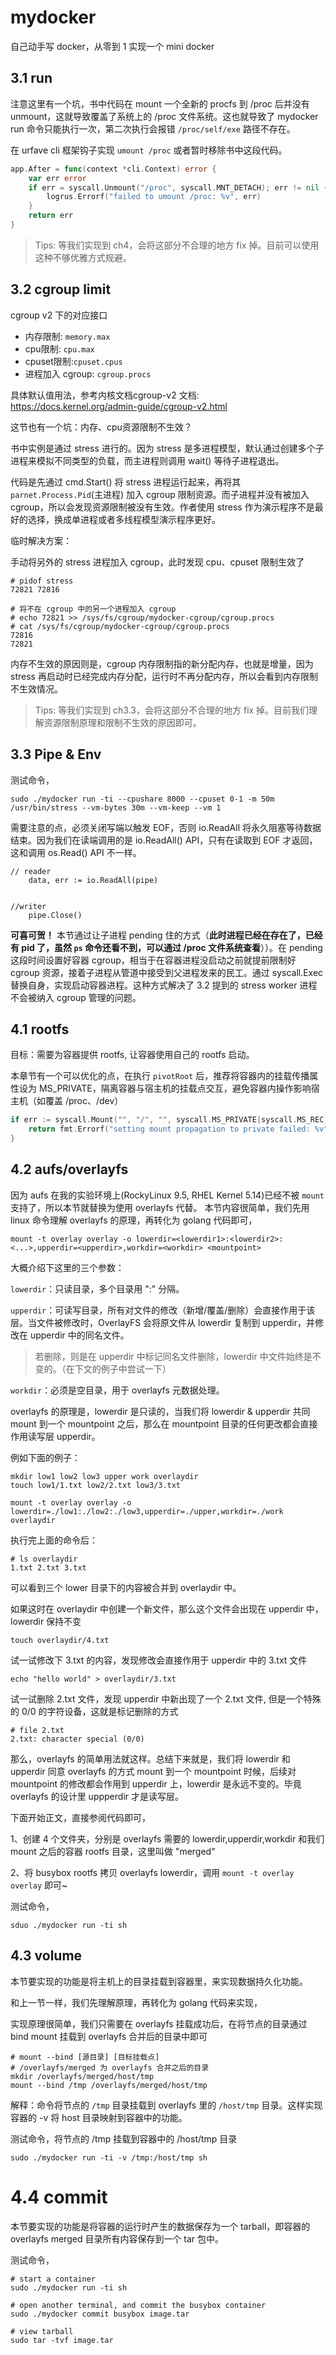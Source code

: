 # mydocker
自己动手写 docker，从零到 1 实现一个 mini docker

## 3.1 run
注意这里有一个坑，书中代码在 mount 一个全新的 procfs 到 /proc 后并没有 unmount，这就导致覆盖了系统上的 /proc 文件系统。这也就导致了 mydocker run 命令只能执行一次，第二次执行会报错 `/proc/self/exe` 路径不存在。


在 urfave cli 框架钩子实现 `umount /proc` 或者暂时移除书中这段代码。
```go
app.After = func(context *cli.Context) error {
    var err error
    if err = syscall.Unmount("/proc", syscall.MNT_DETACH); err != nil {
        logrus.Errorf("failed to umount /proc: %v", err)
    }
    return err
}
```

> Tips: 等我们实现到 ch4，会将这部分不合理的地方 fix 掉。目前可以使用这种不够优雅方式规避。

## 3.2 cgroup limit
cgroup v2 下的对应接口
* 内存限制: `memory.max`
* cpu限制: `cpu.max`
* cpuset限制:`cpuset.cpus`
* 进程加入 cgroup: `cgroup.procs`

具体默认值用法，参考内核文档cgroup-v2 文档: https://docs.kernel.org/admin-guide/cgroup-v2.html

这节也有一个坑：内存、cpu资源限制不生效？

书中实例是通过 stress 进行的。因为 stress 是多进程模型，默认通过创建多个子进程来模拟不同类型的负载，而主进程则调用 wait() 等待子进程退出。

代码是先通过 cmd.Start() 将 stress 进程运行起来，再将其 `parnet.Process.Pid`(主进程) 加入 cgroup 限制资源。而子进程并没有被加入 cgroup，所以会发现资源限制被没有生效。作者使用 stress 作为演示程序不是最好的选择，换成单进程或者多线程模型演示程序更好。

临时解决方案：

手动将另外的 stress 进程加入 cgroup，此时发现 cpu、cpuset 限制生效了
```shell
# pidof stress
72821 72816

# 将不在 cgroup 中的另一个进程加入 cgroup
# echo 72821 >> /sys/fs/cgroup/mydocker-cgroup/cgroup.procs
# cat /sys/fs/cgroup/mydocker-cgroup/cgroup.procs
72816
72821
```

内存不生效的原因则是，cgroup 内存限制指的新分配内存，也就是增量，因为 stress 再启动时已经完成内存分配，运行时不再分配内存，所以会看到内存限制不生效情况。

> Tips: 等我们实现到 ch3.3，会将这部分不合理的地方 fix 掉。目前我们理解资源限制原理和限制不生效的原因即可。

## 3.3 Pipe & Env
测试命令，
```shell
sudo ./mydocker run -ti --cpushare 8000 --cpuset 0-1 -m 50m /usr/bin/stress --vm-bytes 30m --vm-keep --vm 1
```

需要注意的点，必须关闭写端以触发 EOF，否则 io.ReadAll 将永久阻塞等待数据结束。​因为我们在读端调用的是 io.ReadAll() API，只有在读取到 EOF 才返回，这和调用 os.Read() API 不一样。
```golang
// reader
	data, err := io.ReadAll(pipe)


//writer
    pipe.Close()
```

**可喜可贺！** 本节通过让子进程 pending 住的方式（**此时进程已经在存在了，已经有 pid 了，虽然 `ps` 命令还看不到，可以通过 /proc 文件系统查看**））。在 pending 这段时间设置好容器 cgroup，相当于在容器进程没启动之前就提前限制好 cgroup 资源，接着子进程从管道中接受到父进程发来的民工。通过 syscall.Exec 替换自身，实现启动容器进程。这种方式解决了 3.2 提到的 stress worker 进程不会被纳入 cgroup 管理的问题。


## 4.1 rootfs
目标：需要为容器提供 rootfs, 让容器使用自己的 rootfs 启动。

本章节有一个可以优化的点，在执行 `pivotRoot` 后，推荐将容器内的挂载传播属性设为 MS_PRIVATE，隔离容器与宿主机的挂载点交互，避免容器内操作影响宿主机（如覆盖 /proc、/dev）

```go
if err := syscall.Mount("", "/", "", syscall.MS_PRIVATE|syscall.MS_REC, ""); err != nil {
	return fmt.Errorf("setting mount propagation to private failed: %v", err)
}
```

## 4.2 aufs/overlayfs
因为 aufs 在我的实验环境上(RockyLinux 9.5, RHEL Kernel 5.14)已经不被 `mount` 支持了，所以本节就替换为使用 overlayfs 代替。
本节内容很简单，我们先用 linux 命令理解 overlayfs 的原理，再转化为 golang 代码即可，

```shell
mount -t overlay overlay -o lowerdir=<lowerdir1>:<lowerdir2>:<...>,upperdir=<upperdir>,workdir=<workdir> <mountpoint>
```
大概介绍下这里的三个参数：

`lowerdir`：只读目录，多个目录用 ":" 分隔。

`upperdir`：可读写目录，所有对文件的修改（新增/覆盖/删除）会直接作用于该层。当文件被修改时，OverlayFS 会将原文件从 lowerdir 复制到 upperdir，并修改在 upperdir 中的同名文件。

> 若删除，则是在 upperdir 中标记同名文件删除，lowerdir 中文件始终是不变的。（在下文的例子中尝试一下）

`workdir`：必须是空目录，用于 overlayfs 元数据处理。

overlayfs 的原理是，lowerdir 是只读的，当我们将 lowerdir & upperdir 共同 mount 到一个 mountpoint 之后，那么在 mountpoint 目录的任何更改都会直接作用读写层 upperdir。

例如下面的例子：

```shell
mkdir low1 low2 low3 upper work overlaydir
touch low1/1.txt low2/2.txt low3/3.txt

mount -t overlay overlay -o lowerdir=./low1:./low2:./low3,upperdir=./upper,workdir=./work overlaydir
```
执行完上面的命令后：

```shell
# ls overlaydir
1.txt 2.txt 3.txt
```
可以看到三个 lower 目录下的内容被合并到 overlaydir 中。

如果这时在 overlaydir 中创建一个新文件，那么这个文件会出现在 upperdir 中，lowerdir 保持不变
```shell
touch overlaydir/4.txt
```

试一试修改下 3.txt 的内容，发现修改会直接作用于 upperdir 中的 3.txt 文件
```shell
echo "hello world" > overlaydir/3.txt
```

试一试删除 2.txt 文件，发现 upperdir 中新出现了一个 2.txt 文件, 但是一个特殊的 0/0 的字符设备，这就是标记删除的方式
``` shell
# file 2.txt
2.txt: character special (0/0)
```

那么，overlayfs 的简单用法就这样。总结下来就是，我们将 lowerdir 和 upperdir 同意 overlayfs 的方式 mount 到一个 mountpoint 时候，后续对 mountpoint 的修改都会作用到 upperdir 上，lowerdir 是永远不变的。毕竟 overlayfs 的设计里 uppperdir 才是读写层。


下面开始正文，直接参阅代码即可，

1、创建 4 个文件夹，分别是 overlayfs 需要的 lowerdir,upperdir,workdir 和我们 mount 之后的容器 rootfs 目录，这里叫做 "merged"

2、将 busybox rootfs 拷贝 overlayfs lowerdir，调用 `mount -t overlay overlay` 即可~

测试命令，
```shell
sduo ./mydocker run -ti sh
```

## 4.3 volume
本节要实现的功能是将主机上的目录挂载到容器里，来实现数据持久化功能。

和上一节一样，我们先理解原理，再转化为 golang 代码来实现，

实现原理很简单，我们只需要在 overlayfs 挂载成功后，在将节点的目录通过 bind mount 挂载到 overlayfs 合并后的目录中即可
``` shell
# mount --bind [源目录] [目标挂载点]
# /overlayfs/merged 为 overlayfs 合并之后的目录
mkdir /overlayfs/merged/host/tmp
mount --bind /tmp /overlayfs/merged/host/tmp
```
解释：命令将节点的 `/tmp` 目录挂载到 overlayfs 里的 `/host/tmp` 目录。这样实现容器的 -v 将 host 目录映射到容器中的功能。

测试命令，将节点的 /tmp 挂载到容器中的 /host/tmp 目录
```shell
sudo ./mydocker run -ti -v /tmp:/host/tmp sh
```

# 4.4 commit
本节要实现的功能是将容器的运行时产生的数据保存为一个 tarball，即容器的 overlayfs merged 目录所有内容保存到一个 tar 包中。

测试命令，
```shell
# start a container
sudo ./mydocker run -ti sh

# open another terminal, and commit the busybox container
sudo ./mydocker commit busybox image.tar

# view tarball
sudo tar -tvf image.tar
```
